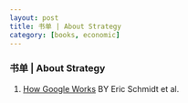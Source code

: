 ```yaml
---
layout: post
title: 书单 | About Strategy
category: [books, economic]
---
```


### 书单 | About Strategy

1. [How Google Works](http://a.co/gGLw3u7)  BY Eric Schmidt et al.
